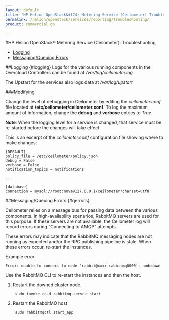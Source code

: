 ```yaml
---
layout: default
title: "HP Helion OpenStack&#174; Metering Service (Ceilometer) Troubleshooting"
permalink: /helion/openstack/services/reporting/troubleshooting/
product: commercial.ga

---
```

<!--UNDER REVISION-->

<script>

function PageRefresh {
onLoad="window.refresh"
}

PageRefresh();

</script>
#HP Helion OpenStack&#174; Metering Service (Ceilometer): Troubleshooting

- [Logging](#logging)
- [Messaging/Queuing Errors](#qerrors)

##Logging {#logging}
Logs for the various running components in the Overcloud Controllers can be found at */var/log/ceilometer.log*
 
The Upstart for the services also logs data at */var/log/upstart*

###Modifying

Change the level of debugging in Ceilometer by editing the *ceilometer.conf* file located at **/etc/ceilometer/ceilometer.conf**. To log the maximum amount of information, change the **debug** and **verbose** entries to *True*.

**Note**: When the logging level for a service is changed, that service must be re-started before the changes will take effect.

This is an excerpt of the *ceilometer.conf* configuration file showing where to make changes:

	[DEFAULT]
	policy_file = /etc/ceilometer/policy.json
	debug = False
	verbose = False
	notification_topics = notifications
	 
	...
	 
	[database]
	connection = mysql://root:nova@127.0.0.1/ceilometer?charset=utf8
	
##Messaging/Queuing Errors {#qerrors}

Ceilometer relies on a message bus for passing data between the various components. In high-availability scenarios, RabbitMQ servers are used for this purpose. If these servers are not available, the Ceilometer log will record errors during "Connecting to AMQP" attempts.

These errors may indicate that the RabbitMQ messaging nodes are not running as expected and/or the RPC publishing pipeline is stale. When these errors occur, re-start the instances. 

Example error:
    
    Error: unable to connect to node 'rabbit@xxxx-rabbitmq0000': nodedown
 
Use the RabbitMQ CLI to re-start the instances and then the host.

1. Restart the downed cluster node.
 
		sudo invoke-rc.d rabbitmq-server start
 
3. Restart the RabbitMQ host

		sudo rabbitmqctl start_app


